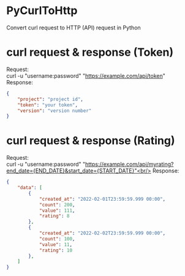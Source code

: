 # PyCurlToHttp
Convert curl request to HTTP (API) request in Python

# curl request & response (Token)
Request:<br/>
curl -u "username:password" "https://example.com/api/token" <br/>
Response:
```json
{
    "project": "project id",
    "token": "your token",
    "version": "version number"
}
```

# curl request & response (Rating)
Request:<br/>
curl -u "username:password" "https://example.com/api/myrating?end_date={END_DATE}&start_date={START_DATE}"<br/>
Response:
```json
{
    "data": [
        {
            "created_at": "2022-02-01T23:59:59.999 00:00",
            "count": 200,
            "value": 111,
            "rating": 8
        },
        {
            "created_at": "2022-02-02T23:59:59.999 00:00",
            "count": 100,
            "value": 11,
            "rating": 10
        },
    ]
}

```
